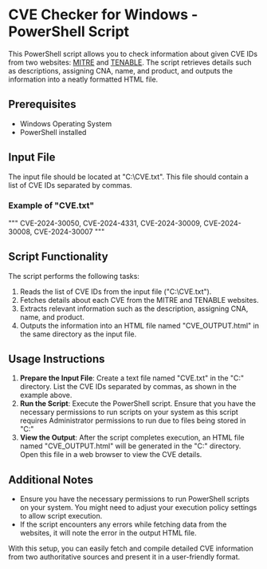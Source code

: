 # CVE Checker for Windows - PowerShell Script

This PowerShell script allows you to check information about given CVE IDs from two websites: [MITRE](https://cve.mitre.org/) and [TENABLE](https://www.tenable.com/). The script retrieves details such as descriptions, assigning CNA, name, and product, and outputs the information into a neatly formatted HTML file.

## Prerequisites

- Windows Operating System
- PowerShell installed

## Input File

The input file should be located at "C:\CVE.txt". This file should contain a list of CVE IDs separated by commas.

### Example of "CVE.txt"

"""
CVE-2024-30050,
CVE-2024-4331,
CVE-2024-30009,
CVE-2024-30008,
CVE-2024-30007
"""

## Script Functionality

The script performs the following tasks:

1. Reads the list of CVE IDs from the input file ("C:\CVE.txt").
2. Fetches details about each CVE from the MITRE and TENABLE websites.
3. Extracts relevant information such as the description, assigning CNA, name, and product.
4. Outputs the information into an HTML file named "CVE_OUTPUT.html" in the same directory as the input file.

## Usage Instructions

1. **Prepare the Input File**: Create a text file named "CVE.txt" in the "C:\" directory. List the CVE IDs separated by commas, as shown in the example above.
2. **Run the Script**: Execute the PowerShell script. Ensure that you have the necessary permissions to run scripts on your system as this script requires Administrator permissions to run due to files being stored in "C:\"
3. **View the Output**: After the script completes execution, an HTML file named "CVE_OUTPUT.html" will be generated in the "C:\" directory. Open this file in a web browser to view the CVE details.

## Additional Notes

- Ensure you have the necessary permissions to run PowerShell scripts on your system. You might need to adjust your execution policy settings to allow script execution.
- If the script encounters any errors while fetching data from the websites, it will note the error in the output HTML file.

With this setup, you can easily fetch and compile detailed CVE information from two authoritative sources and present it in a user-friendly format.
